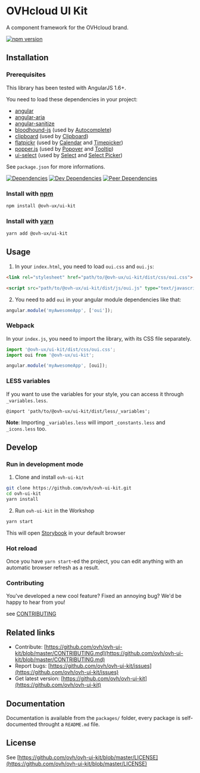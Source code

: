 # OVHcloud UI Kit

A component framework for the OVHcloud brand.

[![npm version](https://badgen.net/npm/v/@ovh-ux/ui-kit)](https://www.npmjs.com/package/@ovh-ux/ui-kit)

## Installation

### Prerequisites

This library has been tested with AngularJS 1.6+.

You need to load these dependencies in your project:

- [angular](https://www.npmjs.com/package/angular)
- [angular-aria](https://www.npmjs.com/package/angular-aria)
- [angular-sanitize](https://www.npmjs.com/package/angular-sanitize)
- [bloodhound-js](https://www.npmjs.com/package/bloodhound-js) (used by [Autocomplete](./packages/components/autocomplete))
- [clipboard](https://www.npmjs.com/package/clipboard) (used by [Clipboard](./packages/components/clipboard))
- [flatpickr](https://www.npmjs.com/package/flatpickr) (used by [Calendar](./packages/components/calendar) and [Timepicker](./packages/components/timepicker))
- [popper.js](https://www.npmjs.com/package/popper.js) (used by [Popover](./packages/components/popover) and [Tooltip](./packages/components/tooltip))
- [ui-select](https://www.npmjs.com/package/ui-select) (used by [Select](./packages/components/select) and [Select Picker](./packages/components/select-picker))

See `package.json` for more informations.

[![Dependencies](https://badgen.net/david/dep/ovh/ovh-ui-kit/packages/libs/ui-kit)](https://npmjs.com/package/@ovh-ux/ui-kit?activeTab=dependencies)
[![Dev Dependencies](https://badgen.net/david/dev/ovh/ovh-ui-kit/packages/libs/ui-kit)](https://npmjs.com/package/@ovh-ux/ui-kit?activeTab=dependencies)
[![Peer Dependencies](https://badgen.net/david/peer/ovh/ovh-ui-kit/packages/libs/ui-kit)](https://npmjs.com/package/@ovh-ux/ui-kit?activeTab=dependencies)

### Install with [npm](https://www.npmjs.com/)

```bash
npm install @ovh-ux/ui-kit
```

### Install with [yarn](https://yarnpkg.com)

```bash
yarn add @ovh-ux/ui-kit
```

## Usage

1. In your `index.html`, you need to load `oui.css` and `oui.js`:

```html
<link rel="stylesheet" href="path/to/@ovh-ux/ui-kit/dist/css/oui.css">

<script src="path/to/@ovh-ux/ui-kit/dist/js/oui.js" type="text/javascript"></script>
```

2. You need to add `oui` in your angular module dependencies like that:

```js
angular.module('myAwesomeApp', ['oui']);
```

### Webpack

In your `index.js`, you need to import the library, with its CSS file separately.

```js
import '@ovh-ux/ui-kit/dist/css/oui.css';
import oui from '@ovh-ux/ui-kit';

angular.module('myAwesomeApp', [oui]);
```

### LESS variables

If you want to use the variables for your style, you can access it through `_variables.less`.

```less
@import 'path/to/@ovh-ux/ui-kit/dist/less/_variables';
```

**Note**: Importing `_variables.less` will import `_constants.less` and `_icons.less` too.

## Develop

### Run in development mode

1. Clone and install `ovh-ui-kit`

```bash
git clone https://github.com/ovh/ovh-ui-kit.git
cd ovh-ui-kit
yarn install
```

2. Run `ovh-ui-kit` in the Workshop

```bash
yarn start
```

This will open [Storybook](https://storybook.js.org/) in your default browser

### Hot reload

Once you have `yarn start`-ed the project, you can edit anything with an automatic browser refresh as a result.

### Contributing

You've developed a new cool feature? Fixed an annoying bug? We'd be happy
to hear from you!

see [CONTRIBUTING](https://github.com/ovh/ovh-ui-kit/blob/master/CONTRIBUTING.md)

## Related links

 * Contribute: [https://github.com/ovh/ovh-ui-kit/blob/master/CONTRIBUTING.md](https://github.com/ovh/ovh-ui-kit/blob/master/CONTRIBUTING.md)
 * Report bugs: [https://github.com/ovh/ovh-ui-kit/issues](https://github.com/ovh/ovh-ui-kit/issues)
 * Get latest version: [https://github.com/ovh/ovh-ui-kit](https://github.com/ovh/ovh-ui-kit)

## Documentation

Documentation is available from the `packages/` folder, every package is self-documented throught a `README.md` file.

## License

See [https://github.com/ovh/ovh-ui-kit/blob/master/LICENSE](https://github.com/ovh/ovh-ui-kit/blob/master/LICENSE)
